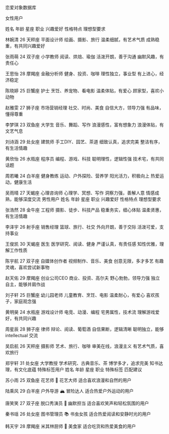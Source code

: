 恋爱对象数据库

女性用户

姓名 年龄 星座 职业 兴趣爱好 性格特点 理想型要求

林婉清 26 天秤座 平面设计师 绘画、摄影、旅行 温柔细腻，有艺术气质 成熟稳重，有共同兴趣爱好

张雨萌 24 双子座 小学教师 阅读、烘焙、瑜伽 活泼开朗，善于沟通 幽默风趣，有责任心

王思怡 28 摩羯座 金融分析师 健身、投资、咖啡 理性独立，事业型 有上进心，经济稳定

陈晓婷 25 巨蟹座 护士 烹饪、养宠物、看电影 温柔体贴，有爱心 顾家型，喜欢小动物

赵雅雯 27 狮子座 市场营销经理 社交、时尚、美食 自信大方，领导力强 有品味，懂得尊重

李梦琪 23 双鱼座 大学生 音乐、舞蹈、写作 浪漫感性，富有想象力 浪漫体贴，有文艺气息

刘诗涵 29 处女座 建筑师 手工DIY、园艺、茶道 细致认真，追求完美 整洁有序，有生活情趣

黄欣怡 26 水瓶座 程序员 编程、游戏、科技 聪明理性，逻辑性强 技术宅，有共同话题

周若曦 24 白羊座 健身教练 运动、户外探险、营养学 阳光活力，积极向上 热爱运动，健康生活

吴雨晴 27 天蝎座 心理咨询师 心理学、冥想、写作 洞察力强，善解人意 情感成熟，能够深度交流
男性用户
姓名 年龄 星座 职业 兴趣爱好 性格特点 理想型要求

张浩然 28 金牛座 工程师 摄影、徒步、科技产品 稳重务实，细心体贴 温柔贤惠，有生活情趣

李泽宇 26 射手座 销售经理 篮球、旅行、社交 外向开朗，善于交际 活泼可爱，支持事业

王俊凯 30 天蝎座 医生 医学研究、阅读、健身 严谨认真，有责任感 知性优雅，理解工作性质

陈宇航 27 双子座 自媒体创作者 视频制作、音乐、美食 创意无限，多才多艺 有趣灵魂，喜欢尝试新事物

赵天佑 29 摩羯座 创业公司CEO 商业、投资、高尔夫 野心勃勃，领导力强 独立自主，能够并肩作战

刘子轩 25 巨蟹座 幼儿园老师 儿童教育、烹饪、电影 温柔耐心，有爱心 喜欢孩子，家庭观念强

黄明昊 24 水瓶座 游戏设计师 电竞、动漫、编程 宅男属性，技术流 理解游戏爱好，有共同兴趣

周星辰 28 狮子座 律师 辩论、阅读、葡萄酒 自信果断，逻辑清晰 聪明独立，能够 intellectual 交流

吴启航 26 天秤座 摄影师 艺术、旅行、咖啡 审美在线，浪漫主义 有艺术气质，喜欢旅行

郑宇轩 31 处女座 大学教授 学术研究、古典音乐、茶 博学多才，追求完美 知书达理，有文化底蕴
特殊标签用户
姓名 年龄 星座 职业 特殊标签 匹配建议

苏小雨 25 双鱼座 花艺师 🌸 花艺大师 适合喜欢浪漫和自然的用户

陆乘风 29 白羊座 户外导游 🏔️ 冒险达人 适合热爱户外运动的用户

唐笑笑 27 双子座 脱口秀演员 🎤 幽默担当 适合喜欢笑声和轻松氛围的用户

秦书瑶 26 处女座 图书管理员 📚 书虫女孩 适合热爱阅读和安静时光的用户

韩天宇 28 摩羯座 米其林厨师 🍳 美食家 适合吃货和热爱美食的用户